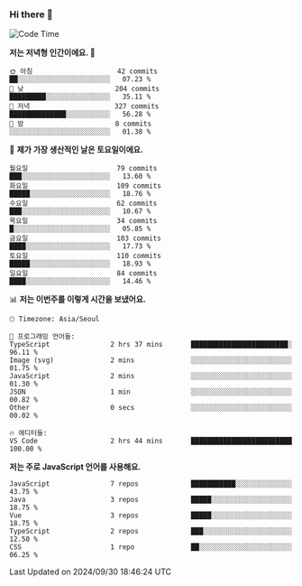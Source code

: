 ### Hi there 👋

<!--
**hi-aa/hi-aa** is a ✨ _special_ ✨ repository because its `README.md` (this file) appears on your GitHub profile.

Here are some ideas to get you started:

- 🔭 I’m currently working on ...
- 🌱 I’m currently learning ...
- 👯 I’m looking to collaborate on ...
- 🤔 I’m looking for help with ...
- 💬 Ask me about ...
- 📫 How to reach me: ...
- 😄 Pronouns: ...
- ⚡ Fun fact: ...
-->

<!--START_SECTION:waka-->
![Code Time](http://img.shields.io/badge/Code%20Time-92%20hrs%208%20mins-blue)

**저는 저녁형 인간이에요. 🦉** 

```text
🌞 아침                     42 commits          ██░░░░░░░░░░░░░░░░░░░░░░░   07.23 % 
🌆 낮　                     204 commits         █████████░░░░░░░░░░░░░░░░   35.11 % 
🌃 저녁                     327 commits         ██████████████░░░░░░░░░░░   56.28 % 
🌙 밤　                     8 commits           ░░░░░░░░░░░░░░░░░░░░░░░░░   01.38 % 
```
📅 **제가 가장 생산적인 날은 토요일이에요.** 

```text
월요일                      79 commits          ███░░░░░░░░░░░░░░░░░░░░░░   13.60 % 
화요일                      109 commits         █████░░░░░░░░░░░░░░░░░░░░   18.76 % 
수요일                      62 commits          ███░░░░░░░░░░░░░░░░░░░░░░   10.67 % 
목요일                      34 commits          █░░░░░░░░░░░░░░░░░░░░░░░░   05.85 % 
금요일                      103 commits         ████░░░░░░░░░░░░░░░░░░░░░   17.73 % 
토요일                      110 commits         █████░░░░░░░░░░░░░░░░░░░░   18.93 % 
일요일                      84 commits          ████░░░░░░░░░░░░░░░░░░░░░   14.46 % 
```


📊 **저는 이번주를 이렇게 시간을 보냈어요.** 

```text
🕑︎ Timezone: Asia/Seoul

💬 프로그래밍 언어들: 
TypeScript               2 hrs 37 mins       ████████████████████████░   96.11 % 
Image (svg)              2 mins              ░░░░░░░░░░░░░░░░░░░░░░░░░   01.75 % 
JavaScript               2 mins              ░░░░░░░░░░░░░░░░░░░░░░░░░   01.30 % 
JSON                     1 min               ░░░░░░░░░░░░░░░░░░░░░░░░░   00.82 % 
Other                    0 secs              ░░░░░░░░░░░░░░░░░░░░░░░░░   00.02 % 

🔥 에디터들: 
VS Code                  2 hrs 44 mins       █████████████████████████   100.00 % 
```

**저는 주로 JavaScript 언어를 사용해요.** 

```text
JavaScript               7 repos             ███████████░░░░░░░░░░░░░░   43.75 % 
Java                     3 repos             █████░░░░░░░░░░░░░░░░░░░░   18.75 % 
Vue                      3 repos             █████░░░░░░░░░░░░░░░░░░░░   18.75 % 
TypeScript               2 repos             ███░░░░░░░░░░░░░░░░░░░░░░   12.50 % 
CSS                      1 repo              ██░░░░░░░░░░░░░░░░░░░░░░░   06.25 % 
```




 Last Updated on 2024/09/30 18:46:24 UTC
<!--END_SECTION:waka-->
